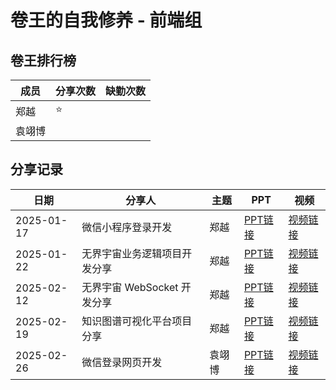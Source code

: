 # 卷王的自我修养 - 前端组

## 卷王排行榜

| 成员   | 分享次数 | 缺勤次数 |
|------|------|------|
| 郑越  |  ⭐ |      |
| 袁翊博  |   |      |


## 分享记录

| 日期 | 分享人 | 主题  | PPT   | 视频   |
|------------|------------|------------|------------|------------|
| 2025-01-17 | 微信小程序登录开发 | 郑越 | [PPT链接](https://github.com/Matrix-King-Studio/The-King-of-Involution/raw/master/Web/)  | [视频链接]() |
| 2025-01-22 | 无界宇宙业务逻辑项目开发分享 | 郑越 | [PPT链接](https://github.com/Matrix-King-Studio/The-King-of-Involution/raw/master/Web/)  | [视频链接]() |
| 2025-02-12 | 无界宇宙 WebSocket 开发分享 | 郑越 | [PPT链接](https://github.com/Matrix-King-Studio/The-King-of-Involution/raw/master/Web/)  | [视频链接]() |
| 2025-02-19 | 知识图谱可视化平台项目分享  | 郑越 | [PPT链接](https://github.com/Matrix-King-Studio/The-King-of-Involution/raw/master/Web/)  | [视频链接]() |
| 2025-02-26 | 微信登录网页开发  | 袁翊博 | [PPT链接](https://github.com/Matrix-King-Studio/The-King-of-Involution/raw/master/Web/)  | [视频链接]() |
